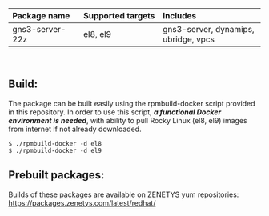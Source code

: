 | <nobr>Package name</nobr> | <nobr>Supported targets</nobr> | Includes |
| :--- | :--- | :--- |
| gns3-server-22z | el8, el9 | gns3-server, dynamips, ubridge, vpcs |
<br/>

## Build:

The package can be built easily using the rpmbuild-docker script provided
in this repository. In order to use this script, _**a functional Docker
environment is needed**_, with ability to pull Rocky Linux (el8, el9)
images from internet if not already downloaded.

```
$ ./rpmbuild-docker -d el8
$ ./rpmbuild-docker -d el9
```

## Prebuilt packages:

Builds of these packages are available on ZENETYS yum repositories:<br/>
https://packages.zenetys.com/latest/redhat/
